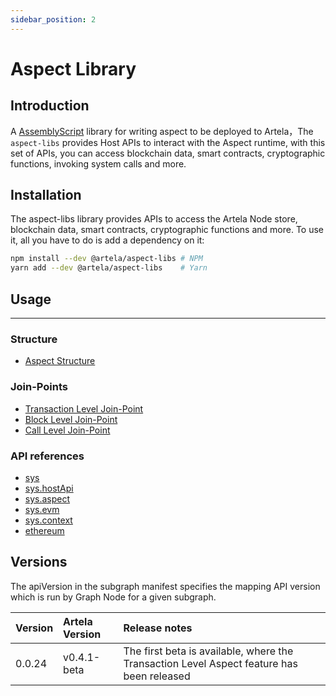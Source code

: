 ```yaml
---
sidebar_position: 2
---
```


# Aspect Library

## Introduction

A [AssemblyScript](https://assemblyscript.bootcss.com/) library for writing aspect to be deployed to
Artela，The `aspect-libs` provides Host APIs to interact with the Aspect
runtime, with this set of APIs, you can access blockchain data, smart
contracts, cryptographic functions, invoking system calls and more.


## Installation

The aspect-libs library provides APIs to access the Artela Node store, blockchain data, smart contracts, cryptographic
functions and more. To use it, all you have to do is add a dependency on it:
```sh
npm install --dev @artela/aspect-libs # NPM
yarn add --dev @artela/aspect-libs    # Yarn
```

## Usage
---

### Structure

* [Aspect Structure](/develop/reference/aspect-lib/aspect-structure)

### Join-Points
* [Transaction Level Join-Point](/develop/reference/aspect-lib/tx-level-aspect/overview)
* [Block Level Join-Point](/develop/reference/aspect-lib/block-level-aspect/overview)
* [Call Level Join-Point](/develop/reference/aspect-lib/operation-aspect)

### API references
* [sys](/develop/reference/aspect-lib/components/sys/sys)
* [sys.hostApi](/develop/reference/aspect-lib/components/sys/sys-hostapi)
* [sys.aspect](/develop/reference/aspect-lib/components/sys/sys-aspect)
* [sys.evm](/develop/reference/aspect-lib/components/sys/call)
* [sys.context](/develop/reference/aspect-lib/components/sys/context)
* [ethereum](/develop/reference/aspect-lib/components/common/ethereum)

## Versions

The apiVersion in the subgraph manifest specifies the mapping API version which is run by Graph Node for a given
subgraph.

| Version | Artela Version | 	Release notes                                                                            |
|:--------|:---------------|:------------------------------------------------------------------------------------------|
| 0.0.24  | v0.4.1-beta    | The first beta is available, where the Transaction Level Aspect feature has been released |


